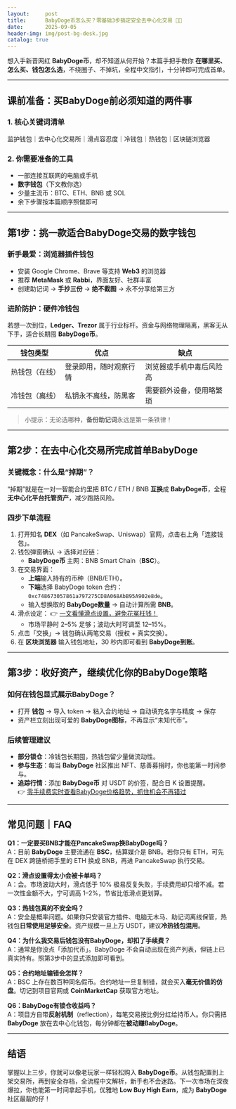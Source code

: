 ```yaml
---
layout:     post
title:      BabyDoge币怎么买？零基础3步搞定安全去中心化交易 🍼🐶
date:       2025-09-05
header-img: img/post-bg-desk.jpg
catalog: true
---
```


想入手新晋网红 **BabyDoge币**，却不知道从何开始？本篇手把手教你 **在哪里买、怎么买、钱包怎么选**，不绕圈子、不掉坑，全程中文指引，十分钟即可完成首单。

---

## 课前准备：买BabyDoge前必须知道的两件事

### 1. 核心关键词清单  
监护钱包｜去中心化交易所｜滑点容忍度｜冷钱包｜热钱包｜区块链浏览器

### 2. 你需要准备的工具  
- 一部连接互联网的电脑或手机  
- **数字钱包**（下文教你选）  
- 少量主流币：BTC、ETH、BNB 或 SOL  
- 余下步骤按本篇顺序照做即可  

---

## 第1步：挑一款适合BabyDoge交易的数字钱包

### 新手最爱：浏览器插件钱包  
- 安装 Google Chrome、Brave 等支持 **Web3** 的浏览器  
- 推荐 **MetaMask** 或 **Rabbi**，界面友好、社群丰富  
- 创建助记词 → **手抄三份** → **绝不截图** → 永不分享给第三方

### 进阶防护：硬件冷钱包  
若想一次到位，**Ledger、Trezor** 属于行业标杆。资金与网络物理隔离，黑客无从下手，适合长期囤 **BabyDoge币**。

| 钱包类型 | 优点 | 缺点 |
|---|---|---|
| 热钱包（在线） | 登录即用，随时观察行情 | 浏览器或手机中毒后风险高 |
| 冷钱包（离线） | 私钥永不离线，防黑客 | 需要额外设备，使用略繁琐 |

> 小提示：无论选哪种，**备份助记词**永远是第一条铁律！

---

## 第2步：在去中心化交易所完成首单BabyDoge

### 关键概念：什么是“掉期”？  
“掉期”就是在一对一智能合约里把 BTC / ETH / BNB **互换**成 **BabyDoge币**，全程**无中心化平台托管资产**，减少跑路风险。

### 四步下单流程  
1. 打开知名 **DEX**（如 PancakeSwap、Uniswap）官网，点击右上角「连接钱包」。  
2. 钱包弹窗确认 → 选择对应链：  
   - **BabyDoge币** 主网：BNB Smart Chain（**BSC**）。  
3. 在交易界面：  
   - **上端**输入持有的币种（BNB/ETH）。  
   - **下端**选择 BabyDoge token 合约：`0xc748673057861a797275CD8A068AbB95A902e8de`。  
   - 输入想换取的 **BabyDoge数量** → 自动计算所需 **BNB**。  
4. 滑点设定：   👉 [一文看懂滑点设置，避免花冤枉钱！](https://okxdog.com/)  
   - 市场平静时 2–5% 足够；波动大时可调至 12–15%。  
5. 点击「交换」→ 钱包确认两笔交易（授权 + 真实交换）。  
6. 在 **区块浏览器** 输入钱包地址，30 秒内即可看到 **BabyDoge到账**。

---

## 第3步：收好资产，继续优化你的BabyDoge策略

### 如何在钱包显式展示BabyDoge？  
- 打开 **钱包** → 导入 token → 粘入合约地址 → 自动填充名字与精度 → 保存  
- 资产栏立刻出现可爱的 **BabyDoge图标**，不再显示“未知代币”。

### 后续管理建议  
- **部分锁仓**：冷钱包长期囤，热钱包留少量做流动性。  
- **参与生态**：每当 **BabyDoge** 社区推出 NFT、慈善募捐时，你也能第一时间参与。  
- **追踪行情**：添加 **BabyDoge币** 对 USDT 的价签，配合日 K 设置提醒。  
  👉 [零手续费实时查看BabyDoge价格趋势，抓住机会不再错过](https://okxdog.com/)  

---

## 常见问题｜FAQ

**Q1：一定要买BNB才能在PancakeSwap换BabyDoge吗？**  
A：目前 **BabyDoge** 主要流通在 **BSC**，结算媒介是 BNB。若你只有 ETH，可先在 DEX 跨链桥把手里的 ETH 换成 BNB，再进 PancakeSwap 执行交易。

**Q2：滑点设置得太小会被卡单吗？**  
A：会。市场波动大时，滑点低于 10% 极易反复失败，手续费用却只增不减。若一次性金额不大，宁可调高 1–2%，节省比低滑点更划算。

**Q3：热钱包真的不安全吗？**  
A：安全是概率问题。如果你只安装官方插件、电脑无木马、助记词离线保管，热钱包**日常使用足够安全**。资产规模一旦上万 USDT，建议**冷热钱包混用**。

**Q4：为什么我交易后钱包没有BabyDoge，却扣了手续费？**  
A：通常是你没点「添加代币」。BabyDoge 不会自动出现在资产列表，但链上已真实持有。照第3步中的显式添加即可看到。

**Q5：合约地址输错会怎样？**  
A：BSC 上存在数百种同名假币。合约地址一旦复制错，就会买入**毫无价值的仿盘**。切记到项目官网或 **CoinMarketCap** 获取官方地址。

**Q6：BabyDoge有锁仓收益吗？**  
A：项目方自带**反射机制**（reflection），每笔交易按比例分红给持币人。你只需把 **BabyDoge** 放在去中心化钱包，每分钟都在**被动赚BabyDoge**。

---

## 结语

掌握以上三步，你就可以像老玩家一样轻松购入 **BabyDoge币**。从钱包配置到上架交易所，再到安全存档，全流程中文解析，新手也不会迷路。下一次市场在深夜爆拉，你也能第一时间拿起手机，优雅地 **Low Buy High Earn**，成为 **BabyDoge** 社区最靓的仔！